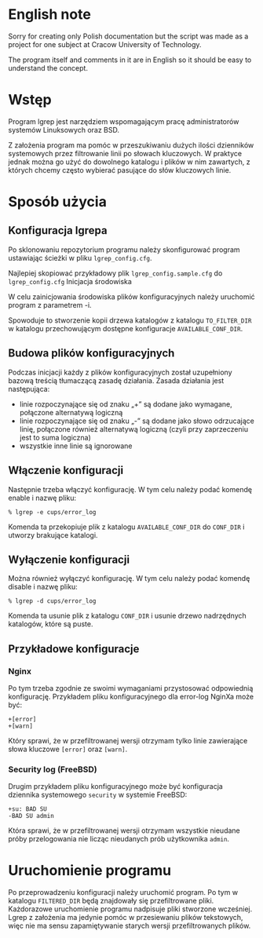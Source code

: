 # English note
Sorry for creating only Polish documentation but the script was made as a project for one subject at Cracow University of Technology.

The program itself and comments in it are in English so it should be easy to understand the concept.

# Wstęp
Program lgrep jest narzędziem wspomagającym pracę administratorów systemów Linuksowych oraz BSD.

Z założenia program ma pomóc w przeszukiwaniu dużych ilości dzienników systemowych przez filtrowanie linii po słowach kluczowych. W praktyce jednak można go użyć do dowolnego katalogu i plików w nim zawartych, z których chcemy często wybierać pasujące do słów kluczowych linie.

# Sposób użycia
## Konfiguracja lgrepa
Po sklonowaniu repozytorium programu należy skonfigurować program ustawiając ścieżki w pliku `lgrep_config.cfg`.

Najlepiej skopiować przykładowy plik `lgrep_config.sample.cfg` do `lgrep_config.cfg`
Inicjacja środowiska

W celu zainicjowania środowiska plików konfiguracyjnych należy uruchomić program z parametrem -i.

Spowoduje to stworzenie kopii drzewa katalogów z katalogu `TO_FILTER_DIR` w katalogu przechowującym dostępne konfiguracje `AVAILABLE_CONF_DIR`.

## Budowa plików konfiguracyjnych
Podczas inicjacji każdy z plików konfiguracyjnych został uzupełniony bazową treścią tłumaczącą zasadę działania. Zasada działania jest następująca:
* linie rozpoczynające się od znaku „+” są dodane jako wymagane, połączone alternatywą logiczną
* linie rozpoczynające się od znaku „-” są dodane jako słowo odrzucające linię, połączone również alternatywą logiczną (czyli przy zaprzeczeniu jest to suma logiczna)
* wszystkie inne linie są ignorowane

## Włączenie konfiguracji
Następnie trzeba włączyć konfigurację. W tym celu należy podać komendę enable i nazwę pliku:

    % lgrep -e cups/error_log

Komenda ta przekopiuje plik z katalogu `AVAILABLE_CONF_DIR` do `CONF_DIR` i utworzy brakujące katalogi.
## Wyłączenie konfiguracji
Można również wyłączyć konfigurację. W tym celu należy podać komendę disable i nazwę pliku:

    % lgrep -d cups/error_log
Komenda ta usunie plik z katalogu `CONF_DIR` i usunie drzewo nadrzędnych katalogów, które są puste.
## Przykładowe konfiguracje
### Nginx
Po tym trzeba zgodnie ze swoimi wymaganiami przystosować odpowiednią konfigurację. Przykładem pliku konfiguracyjnego dla error-log NginXa może być:

    +[error]
    +[warn]
Który sprawi, że w przefiltrowanej wersji otrzymam tylko linie zawierające słowa kluczowe `[error]` oraz `[warn]`.
### Security log (FreeBSD)
Drugim przykładem pliku konfiguracyjnego może być konfiguracja dziennika systemowego `security` w systemie FreeBSD:

    +su: BAD SU
    -BAD SU admin
Która sprawi, że w przefiltrowanej wersji otrzymam wszystkie nieudane próby przelogowania nie licząc nieudanych prób użytkownika `admin`.
# Uruchomienie programu
Po przeprowadzeniu konfiguracji należy uruchomić program. Po tym w katalogu `FILTERED_DIR` będą znajdowały się przefiltrowane pliki.
Każdorazowe uruchomienie programu nadpisuje pliki stworzone wcześniej. Lgrep z założenia ma jedynie pomóc w przesiewaniu plików tekstowych, więc nie ma sensu zapamiętywanie starych wersji przefiltrowanych plików.
